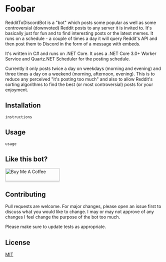# Foobar

RedditToDiscordBot is a "bot" which posts some popular as well as some controversial (downvoted) Reddit posts to any server it is invited to. It's basically just for fun and to find interesting posts or the latest memes. It runs on a schedule - a couple of times a day it will query Reddit's API and then post them to Discord in the form of a message with embeds.

It's written in C# and runs on .NET Core. It uses a .NET Core 3.0+ Worker Service and Quartz.NET Scheduler for the posting schedule.

Currently it only posts twice a day on weekdays (morning and evening) and three times a day on a weekend (morning, afternoon, evening). This is to reduce any perceived "it's posting too much" and also to allow Reddit's sorting algorithms to find the best (or most controversial) posts for your enjoyment.

## Installation

```
instructions
```

## Usage

```
usage
```

## Like this bot?

<a href="https://www.buymeacoffee.com/lloyd" target="_blank"><img src="https://www.buymeacoffee.com/assets/img/custom_images/orange_img.png" alt="Buy Me A Coffee" style="height: 41px !important;width: 174px !important;box-shadow: 0px 3px 2px 0px rgba(190, 190, 190, 0.5) !important;-webkit-box-shadow: 0px 3px 2px 0px rgba(190, 190, 190, 0.5) !important;" ></a>

## Contributing
Pull requests are welcome. For major changes, please open an issue first to discuss what you would like to change. I may or may not approve of any changes I feel change the purpose of the bot too much.

Please make sure to update tests as appropriate.

## License
[MIT](https://choosealicense.com/licenses/mit/)